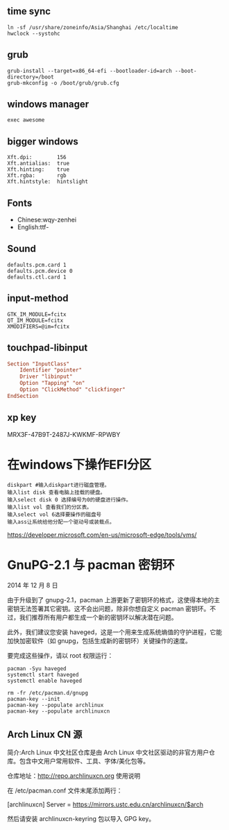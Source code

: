 ## time sync
```
ln -sf /usr/share/zoneinfo/Asia/Shanghai /etc/localtime
hwclock --systohc
```

## grub
```
grub-install --target=x86_64-efi --bootloader-id=arch --boot-directory=/boot
grub-mkconfig -o /boot/grub/grub.cfg
```

## windows manager
```.xinitrc
exec awesome
```

## bigger windows
```.Xresources
Xft.dpi:        156
Xft.antialias:  true
Xft.hinting:    true
Xft.rgba:       rgb
Xft.hintstyle:  hintslight
```
## Fonts
* Chinese:wqy-zenhei
* English:ttf-

## Sound
```.asoundrc
defaults.pcm.card 1
defaults.pcm.device 0
defaults.ctl.card 1
```

## input-method
```.pam_environment
GTK_IM_MODULE=fcitx
QT_IM_MODULE=fcitx
XMODIFIERS=@im=fcitx
```

## touchpad-libinput
```/etc/X11/xorg.conf.d/30-touchpad.conf
Section "InputClass"
    Identifier "pointer"
    Driver "libinput"
    Option "Tapping" "on"
    Option "ClickMethod" "clickfinger"
EndSection
```

## xp key
MRX3F-47B9T-2487J-KWKMF-RPWBY

# 在windows下操作EFI分区
```
diskpart #输入diskpart进行磁盘管理。
输入list disk 查看电脑上挂载的硬盘。
输入select disk 0 选择编号为0的硬盘进行操作。
输入list vol 查看我们的分区表。
输入select vol 6选择要操作的磁盘号
输入ass让系统给他分配一个驱动号或装载点。
```

https://developer.microsoft.com/en-us/microsoft-edge/tools/vms/



# GnuPG-2.1 与 pacman 密钥环
2014 年 12 月 8 日

由于升级到了 gnupg-2.1，pacman 上游更新了密钥环的格式，这使得本地的主密钥无法签署其它密钥。这不会出问题，除非你想自定义 pacman 密钥环。不过，我们推荐所有用户都生成一个新的密钥环以解决潜在问题。

此外，我们建议您安装 haveged，这是一个用来生成系统熵值的守护进程，它能加快加密软件（如 gnupg，包括生成新的密钥环）关键操作的速度。

要完成这些操作，请以 root 权限运行：
```
pacman -Syu haveged
systemctl start haveged
systemctl enable haveged

rm -fr /etc/pacman.d/gnupg
pacman-key --init
pacman-key --populate archlinux
pacman-key --populate archlinuxcn
```

## Arch Linux CN 源

简介:Arch Linux 中文社区仓库是由 Arch Linux 中文社区驱动的非官方用户仓库。包含中文用户常用软件、工具、字体/美化包等。

仓库地址：http://repo.archlinuxcn.org
使用说明

在 /etc/pacman.conf 文件末尾添加两行：

[archlinuxcn]
Server = https://mirrors.ustc.edu.cn/archlinuxcn/$arch

然后请安装 archlinuxcn-keyring 包以导入 GPG key。







